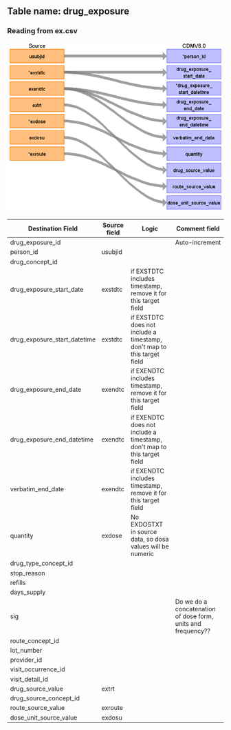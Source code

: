 ## Table name: drug_exposure

### Reading from ex.csv

![](md_files/image1.png)

| Destination Field | Source field | Logic | Comment field |
| --- | --- | --- | --- |
| drug_exposure_id |  |  | Auto-increment |
| person_id | usubjid |  |  |
| drug_concept_id |  |  |  |
| drug_exposure_start_date | exstdtc | if EXSTDTC includes timestamp, remove it for this target field |  |
| drug_exposure_start_datetime | exstdtc | if EXSTDTC does not include a timestamp, don't map to this target field |  |
| drug_exposure_end_date | exendtc | if EXENDTC includes timestamp, remove it for this target field |  |
| drug_exposure_end_datetime | exendtc | if EXENDTC does not include a timestamp, don't map to this target field |  |
| verbatim_end_date | exendtc | if EXENDTC includes timestamp, remove it for this target field |  |
| quantity | exdose | No EXDOSTXT in source data, so dosa values will be numeric |  |
| drug_type_concept_id |  |  |  |
| stop_reason |  |  |  |
| refills |  |  |  |
| days_supply |  |  |  |
| sig |  |  | Do we do a concatenation of dose form, units and frequency?? |
| route_concept_id |  |  |  |
| lot_number |  |  |  |
| provider_id |  |  |  |
| visit_occurrence_id |  |  |  |
| visit_detail_id |  |  |  |
| drug_source_value | extrt |  |  |
| drug_source_concept_id |  |  |  |
| route_source_value | exroute |  |  |
| dose_unit_source_value | exdosu |  |  |

